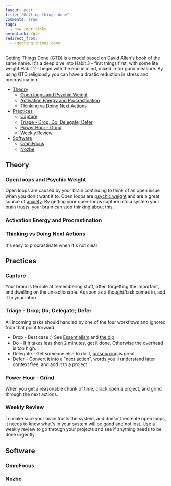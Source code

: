 ```yaml
---
layout: post
title: "Getting things done"
comments: true
tags:
  - how igor ticks
permalink: /gtd
redirect_from:
  - /getting-things-done
---
```


Getting Things Done (GTD) is a model based on David Allen's book of the same name. It's a deep dive into Habit 3 - first things first, with some lite weight Habit 2 - begin with the end in mind, mixed in for good measure. By using GTD religiously you can have a drastic reduction in stress and procrastination.

<!-- prettier-ignore-start -->
<!-- vim-markdown-toc GFM -->

- [Theory](#theory)
    - [Open loops and Psychic Weight](#open-loops-and-psychic-weight)
    - [Activation Energy and Procrastination](#activation-energy-and-procrastination)
    - [Thinking vs Doing Next Actions](#thinking-vs-doing-next-actions)
- [Practices](#practices)
    - [Capture](#capture)
    - [Triage - Drop; Do; Delegate; Defer](#triage---drop-do-delegate-defer)
    - [Power Hour - Grind](#power-hour---grind)
    - [Weekly Review](#weekly-review)
- [Software](#software)
    - [OmniFocus](#omnifocus)
    - [Nozbe](#nozbe)

<!-- vim-markdown-toc -->
<!-- prettier-ignore-end -->

## Theory

### Open loops and Psychic Weight

Open loops are caused by your brain continuing to think of an open issue when you don't want it to. Open loops are [psychic weight](/psychic-weight) and are a great source of [anxiety](/anxiety). By getting your open-loops capture into a system your brain trusts, your brain can stop thinking about this.

### Activation Energy and Procrastination

### Thinking vs Doing Next Actions

It's easy to procrastinate when it's not clear

## Practices

### Capture

Your brain is terrible at remembering stuff, often forgetting the important, and dwelling on the un-actionable. As soon as a thought/task comes in, add it to your inbox

### Triage - Drop; Do; Delegate; Defer

All incoming tasks should handled by one of the four workflows and ignored from that point forward:

- Drop - Best case :) See [Essentialism](/essentialism) and [the dip](/dip)
- Do - If it takes less then 2 minutes, get it done. Otherwise the overhead is too high.
- Delegate - Get someone else to do it, [outsourcing](/outsourcing) is great.
- Defer - Convert it into a "next action", words you'll understand later context free, and add it to a project

### Power Hour - Grind

When you get a reasonable chunk of time, crack open a project, and grind through the next actions.

### Weekly Review

To make sure your brain trusts the system, and doesn't recreate open loops, it needs to know what's in your system will be good and not lost. Use a weekly review to go through your projects and see if anything needs to be done urgently.

## Software

### OmniFocus

### Nozbe
